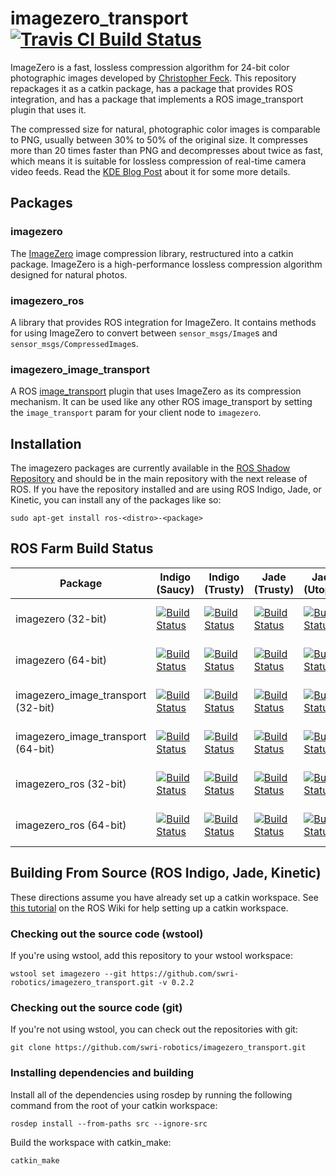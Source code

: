 imagezero\_transport [![Travis CI Build Status](https://travis-ci.org/swri-robotics/imagezero_transport.svg?branch=master)](https://travis-ci.org/swri-robotics/imagezero\_transport)
====================

ImageZero is a fast, lossless compression algorithm for 24-bit color photographic
images developed by [Christopher Feck](mailto:christoph@maxiom.de).  This repository
repackages it as a catkin package, has a package that provides ROS integration,
and has a package that implements a ROS image\_transport plugin that uses it.

The compressed size for natural, photographic color images is comparable to PNG, usually
between 30% to 50% of the original size.  It compresses more than 20 times faster than PNG
and decompresses about twice as fast, which means it is suitable for lossless compression
of real-time camera video feeds.  Read the 
[KDE Blog Post](https://kdepepo.wordpress.com/2012/01/30/fast-lossless-color-image-compression/)
about it for some more details.

Packages
--------

### imagezero

The [ImageZero](http://imagezero.maxiom.de/) image compression library, restructured
into a catkin package.  ImageZero is a high-performance lossless compression algorithm
designed for natural photos.

### imagezero\_ros

A library that provides ROS integration for ImageZero.  It contains methods for 
using ImageZero to convert between `sensor_msgs/Image`s and `sensor_msgs/CompressedImage`s.

### imagezero\_image\_transport

A ROS [image\_transport](http://wiki.ros.org/image_transport) plugin that uses
ImageZero as its compression mechanism.  It can be used like any other ROS
image\_transport by setting the `image_transport` param for your client node to `imagezero`.

Installation
------------

The imagezero packages are currently available in the [ROS Shadow Repository](http://wiki.ros.org/ShadowRepository) and should be in the main repository with the next release of ROS.  If you have the repository installed and are using ROS Indigo, Jade, or Kinetic, you can install any of the packages like so:
```
sudo apt-get install ros-<distro>-<package>
```

ROS Farm Build Status
---------------------

Package | Indigo (Saucy) | Indigo (Trusty) | Jade (Trusty) | Jade (Utopic) | Jade (Vivid) | Kinetic (Wily) | Kinetic (Xenial)
------- | -------------- | --------------- | ------------- | ------------- | ------------ | -------------- | ----------------
imagezero (32-bit) | [![Build Status](http://build.ros.org/buildStatus/icon?job=Ibin_uS32__imagezero__ubuntu_saucy_i386__binary)](http://build.ros.org/job/Ibin_uS32__imagezero__ubuntu_saucy_i386__binary/) | [![Build Status](http://build.ros.org/buildStatus/icon?job=Ibin_uT32__imagezero__ubuntu_trusty_i386__binary)](http://build.ros.org/job/Ibin_uT32__imagezero__ubuntu_trusty_i386__binary/) | [![Build Status](http://build.ros.org/buildStatus/icon?job=Jbin_uT32__imagezero__ubuntu_trusty_i386__binary)](http://build.ros.org/job/Jbin_uT32__imagezero__ubuntu_trusty_i386__binary/) | [![Build Status](http://build.ros.org/buildStatus/icon?job=Jbin_uU32__imagezero__ubuntu_utopic_i386__binary)](http://build.ros.org/job/Jbin_uU32__imagezero__ubuntu_utopic_i386__binary/) | [![Build Status](http://build.ros.org/buildStatus/icon?job=Jbin_uV32__imagezero__ubuntu_vivid_i386__binary)](http://build.ros.org/job/Jbin_uV32__imagezero__ubuntu_vivid_i386__binary/) | [![Build Status](http://build.ros.org/buildStatus/icon?job=Kbin_uW32__imagezero__ubuntu_wily_i386__binary)](http://build.ros.org/job/Kbin_uW32__imagezero__ubuntu_wily_i386__binary/) | [![Build Status](http://build.ros.org/buildStatus/icon?job=Kbin_uX32__imagezero__ubuntu_xenial_i386__binary)](http://build.ros.org/job/Kbin_uX32__imagezero__ubuntu_xenial_i386__binary/)
imagezero (64-bit) | [![Build Status](http://build.ros.org/buildStatus/icon?job=Ibin_uS64__imagezero__ubuntu_saucy_amd64__binary)](http://build.ros.org/job/Ibin_uS64__imagezero__ubuntu_saucy_amd64__binary/) | [![Build Status](http://build.ros.org/buildStatus/icon?job=Ibin_uT64__imagezero__ubuntu_trusty_amd64__binary)](http://build.ros.org/job/Ibin_uT64__imagezero__ubuntu_trusty_amd64__binary/) | [![Build Status](http://build.ros.org/buildStatus/icon?job=Jbin_uT64__imagezero__ubuntu_trusty_amd64__binary)](http://build.ros.org/job/Jbin_uT64__imagezero__ubuntu_trusty_amd64__binary/) | [![Build Status](http://build.ros.org/buildStatus/icon?job=Jbin_uU64__imagezero__ubuntu_utopic_amd64__binary)](http://build.ros.org/job/Jbin_uU64__imagezero__ubuntu_utopic_amd64__binary/) | [![Build Status](http://build.ros.org/buildStatus/icon?job=Jbin_uV64__imagezero__ubuntu_vivid_amd64__binary)](http://build.ros.org/job/Jbin_uV64__imagezero__ubuntu_vivid_amd64__binary/) | [![Build Status](http://build.ros.org/buildStatus/icon?job=Kbin_uW64__imagezero__ubuntu_wily_amd64__binary)](http://build.ros.org/job/Kbin_uX64__imagezero__ubuntu_wily_amd64__binary/) | [![Build Status](http://build.ros.org/buildStatus/icon?job=Kbin_uX64__imagezero__ubuntu_xenial_amd64__binary)](http://build.ros.org/job/Kbin_uX64__imagezero__ubuntu_xenial_amd64__binary/)
imagezero_image_transport (32-bit) | [![Build Status](http://build.ros.org/buildStatus/icon?job=Ibin_uS32__imagezero_image_transport__ubuntu_saucy_i386__binary)](http://build.ros.org/job/Ibin_uS32__imagezero_image_transport__ubuntu_saucy_i386__binary/) | [![Build Status](http://build.ros.org/buildStatus/icon?job=Ibin_uT32__imagezero_image_transport__ubuntu_trusty_i386__binary)](http://build.ros.org/job/Ibin_uT32__imagezero_image_transport__ubuntu_trusty_i386__binary/) | [![Build Status](http://build.ros.org/buildStatus/icon?job=Jbin_uT32__imagezero_image_transport__ubuntu_trusty_i386__binary)](http://build.ros.org/job/Jbin_uT32__imagezero_image_transport__ubuntu_trusty_i386__binary/) | [![Build Status](http://build.ros.org/buildStatus/icon?job=Jbin_uU32__imagezero_image_transport__ubuntu_utopic_i386__binary)](http://build.ros.org/job/Jbin_uU32__imagezero_image_transport__ubuntu_utopic_i386__binary/) | [![Build Status](http://build.ros.org/buildStatus/icon?job=Jbin_uV32__imagezero_image_transport__ubuntu_vivid_i386__binary)](http://build.ros.org/job/Jbin_uV32__imagezero_image_transport__ubuntu_vivid_i386__binary/) | [![Build Status](http://build.ros.org/buildStatus/icon?job=Kbin_uW32__imagezero_image_transport__ubuntu_wily_i386__binary)](http://build.ros.org/job/Kbin_uW32__imagezero_image_transport__ubuntu_wily_i386__binary/) | [![Build Status](http://build.ros.org/buildStatus/icon?job=Kbin_uX32__imagezero_image_transport__ubuntu_xenial_i386__binary)](http://build.ros.org/job/Kbin_uX32__imagezero_image_transport__ubuntu_xenial_i386__binary/)
imagezero_image_transport (64-bit) | [![Build Status](http://build.ros.org/buildStatus/icon?job=Ibin_uS64__imagezero_image_transport__ubuntu_saucy_amd64__binary)](http://build.ros.org/job/Ibin_uS64__imagezero_image_transport__ubuntu_saucy_amd64__binary/) | [![Build Status](http://build.ros.org/buildStatus/icon?job=Ibin_uT64__imagezero_image_transport__ubuntu_trusty_amd64__binary)](http://build.ros.org/job/Ibin_uT64__imagezero_image_transport__ubuntu_trusty_amd64__binary/) | [![Build Status](http://build.ros.org/buildStatus/icon?job=Jbin_uT64__imagezero_image_transport__ubuntu_trusty_amd64__binary)](http://build.ros.org/job/Jbin_uT64__imagezero_image_transport__ubuntu_trusty_amd64__binary/) | [![Build Status](http://build.ros.org/buildStatus/icon?job=Jbin_uU64__imagezero_image_transport__ubuntu_utopic_amd64__binary)](http://build.ros.org/job/Jbin_uU64__imagezero_image_transport__ubuntu_utopic_amd64__binary/) | [![Build Status](http://build.ros.org/buildStatus/icon?job=Jbin_uV64__imagezero_image_transport__ubuntu_vivid_amd64__binary)](http://build.ros.org/job/Jbin_uV64__imagezero_image_transport__ubuntu_vivid_amd64__binary/) | [![Build Status](http://build.ros.org/buildStatus/icon?job=Kbin_uW64__imagezero_image_transport__ubuntu_wily_amd64__binary)](http://build.ros.org/job/Kbin_uX64__imagezero_image_transport__ubuntu_wily_amd64__binary/) | [![Build Status](http://build.ros.org/buildStatus/icon?job=Kbin_uX64__imagezero_image_transport__ubuntu_xenial_amd64__binary)](http://build.ros.org/job/Kbin_uX64__imagezero_image_transport__ubuntu_xenial_amd64__binary/)
imagezero_ros (32-bit) | [![Build Status](http://build.ros.org/buildStatus/icon?job=Ibin_uS32__imagezero_ros__ubuntu_saucy_i386__binary)](http://build.ros.org/job/Ibin_uS32__imagezero_ros__ubuntu_saucy_i386__binary/) | [![Build Status](http://build.ros.org/buildStatus/icon?job=Ibin_uT32__imagezero_ros__ubuntu_trusty_i386__binary)](http://build.ros.org/job/Ibin_uT32__imagezero_ros__ubuntu_trusty_i386__binary/) | [![Build Status](http://build.ros.org/buildStatus/icon?job=Jbin_uT32__imagezero_ros__ubuntu_trusty_i386__binary)](http://build.ros.org/job/Jbin_uT32__imagezero_ros__ubuntu_trusty_i386__binary/) | [![Build Status](http://build.ros.org/buildStatus/icon?job=Jbin_uU32__imagezero_ros__ubuntu_utopic_i386__binary)](http://build.ros.org/job/Jbin_uU32__imagezero_ros__ubuntu_utopic_i386__binary/) | [![Build Status](http://build.ros.org/buildStatus/icon?job=Jbin_uV32__imagezero_ros__ubuntu_vivid_i386__binary)](http://build.ros.org/job/Jbin_uV32__imagezero_ros__ubuntu_vivid_i386__binary/) | [![Build Status](http://build.ros.org/buildStatus/icon?job=Kbin_uW32__imagezero_ros__ubuntu_wily_i386__binary)](http://build.ros.org/job/Kbin_uW32__imagezero_ros__ubuntu_wily_i386__binary/) | [![Build Status](http://build.ros.org/buildStatus/icon?job=Kbin_uX32__imagezero_ros__ubuntu_xenial_i386__binary)](http://build.ros.org/job/Kbin_uX32__imagezero_ros__ubuntu_xenial_i386__binary/)
imagezero_ros (64-bit) | [![Build Status](http://build.ros.org/buildStatus/icon?job=Ibin_uS64__imagezero_ros__ubuntu_saucy_amd64__binary)](http://build.ros.org/job/Ibin_uS64__imagezero_ros__ubuntu_saucy_amd64__binary/) | [![Build Status](http://build.ros.org/buildStatus/icon?job=Ibin_uT64__imagezero_ros__ubuntu_trusty_amd64__binary)](http://build.ros.org/job/Ibin_uT64__imagezero_ros__ubuntu_trusty_amd64__binary/) | [![Build Status](http://build.ros.org/buildStatus/icon?job=Jbin_uT64__imagezero_ros__ubuntu_trusty_amd64__binary)](http://build.ros.org/job/Jbin_uT64__imagezero_ros__ubuntu_trusty_amd64__binary/) | [![Build Status](http://build.ros.org/buildStatus/icon?job=Jbin_uU64__imagezero_ros__ubuntu_utopic_amd64__binary)](http://build.ros.org/job/Jbin_uU64__imagezero_ros__ubuntu_utopic_amd64__binary/) | [![Build Status](http://build.ros.org/buildStatus/icon?job=Jbin_uV64__imagezero_ros__ubuntu_vivid_amd64__binary)](http://build.ros.org/job/Jbin_uV64__imagezero_ros__ubuntu_vivid_amd64__binary/) | [![Build Status](http://build.ros.org/buildStatus/icon?job=Kbin_uW64__imagezero_ros__ubuntu_wily_amd64__binary)](http://build.ros.org/job/Kbin_uX64__imagezero_ros__ubuntu_wily_amd64__binary/) | [![Build Status](http://build.ros.org/buildStatus/icon?job=Kbin_uX64__imagezero_ros__ubuntu_xenial_amd64__binary)](http://build.ros.org/job/Kbin_uX64__imagezero_ros__ubuntu_xenial_amd64__binary/)

Building From Source (ROS Indigo, Jade, Kinetic)
------------

These directions assume you have already set up a catkin workspace. See 
[this tutorial](http://wiki.ros.org/catkin/Tutorials/create_a_workspace) on the ROS Wiki
for help setting up a catkin workspace.

### Checking out the source code (wstool)

If you're using wstool, add this repository to your wstool workspace:

    wstool set imagezero --git https://github.com/swri-robotics/imagezero_transport.git -v 0.2.2

### Checking out the source code (git)

If you're not using wstool, you can check out the repositories with git:

    git clone https://github.com/swri-robotics/imagezero_transport.git

### Installing dependencies and building

Install all of the dependencies using rosdep by running the following command from the root of your catkin workspace:

    rosdep install --from-paths src --ignore-src

Build the workspace with catkin\_make:

    catkin_make

